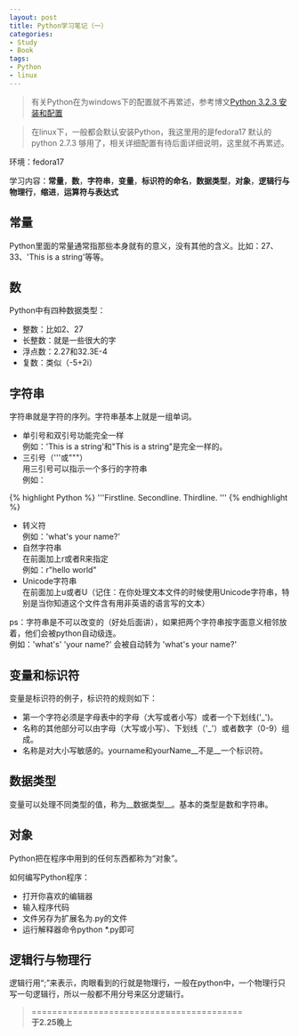 ```yaml
---
layout: post
title: Python学习笔记（一）
categories:
- Study
- Book
tags:
- Python
- linux
---
```


> 有关Python在为windows下的配置就不再累述，参考博文[Python 3.2.3 安装和配置](http://ideex.name/cn/2012/08/python-config/)  

> 在linux下，一般都会默认安装Python，我这里用的是fedora17 默认的python 2.7.3 够用了，相关详细配置有待后面详细说明，这里就不再累述。  

环境：fedora17  

学习内容：__常量__，__数__，__字符串__，__变量__，__标识符的命名__，__数据类型__，__对象__，__逻辑行与物理行__，__缩进__，__运算符与表达式__  

##  常量  

Python里面的常量通常指那些本身就有的意义，没有其他的含义。比如：27、33、'This is a string'等等。  

## 数  

Python中有四种数据类型：  

- 整数：比如2、27  
- 长整数：就是一些很大的字  
- 浮点数：2.27和32.3E-4  
- 复数：类似（-5+2i）  

## 字符串  

字符串就是字符的序列。字符串基本上就是一组单词。  

- 单引号和双引号功能完全一样  
例如：'This is a string'和"This is a string"是完全一样的。  
- 三引号（'''或"""）  
用三引号可以指示一个多行的字符串  
例如：  

{% highlight Python %}
'''Firstline.
Secondline.
Thirdline.
'''
{% endhighlight %}  

- 转义符  
例如：'what\'s your name?'  
- 自然字符串  
在前面加上r或者R来指定  
例如：r"hello world"  
- Unicode字符串  
在前面加上u或者U（记住：在你处理文本文件的时候使用Unicode字符串，特别是当你知道这个文件含有用非英语的语言写的文本）  

ps：字符串是不可以改变的（好处后面讲），如果把两个字符串按字面意义相邻放着，他们会被python自动级连。  
例如：'what\'s' 'your name?' 会被自动转为 'what's your name?'  

## 变量和标识符  

变量是标识符的例子，标识符的规则如下：  

- 第一个字符必须是字母表中的字母（大写或者小写）或者一个下划线('_')。  
- 名称的其他部分可以由字母（大写或小写）、下划线（'_'）或者数字（0-9）组成。  
- 名称是对大小写敏感的。yourname和yourName__不是__一个标识符。  

## 数据类型  

变量可以处理不同类型的值，称为__数据类型__。基本的类型是数和字符串。  

## 对象  

Python把在程序中用到的任何东西都称为“对象”。  

如何编写Python程序：  

- 打开你喜欢的编辑器  
- 输入程序代码  
- 文件另存为扩展名为.py的文件  
- 运行解释器命令python *.py即可  

## 逻辑行与物理行  

逻辑行用“;”来表示，肉眼看到的行就是物理行，一般在python中，一个物理行只写一句逻辑行，所以一般都不用分号来区分逻辑行。  


> =========================================          
> __于2.25晚上__     
